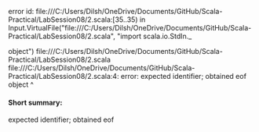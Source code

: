 error id: file:///C:/Users/Dilsh/OneDrive/Documents/GitHub/Scala-Practical/LabSession08/2.scala:[35..35) in Input.VirtualFile("file:///C:/Users/Dilsh/OneDrive/Documents/GitHub/Scala-Practical/LabSession08/2.scala", "import scala.io.StdIn._


object")
file:///C:/Users/Dilsh/OneDrive/Documents/GitHub/Scala-Practical/LabSession08/2.scala
file:///C:/Users/Dilsh/OneDrive/Documents/GitHub/Scala-Practical/LabSession08/2.scala:4: error: expected identifier; obtained eof
object
      ^
#### Short summary: 

expected identifier; obtained eof